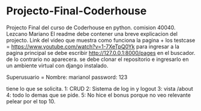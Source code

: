 # Projecto-Final-Coderhouse
Projecto Final del curso de Coderhouse en python. comision 40040. Lezcano Mariano
El readme debe contener una breve explicacion del projecto.
Link del video que muestra como funciona la pagina + los testcase = https://www.youtube.com/watch?v=1-7XeTpQ0Yk
para ingresar a la pagina principal se debe escribir http://127.0.0.1:8000/pages en el buscador. de lo contrario no aparecera.
se debe clonar el repositorio e ingresarlo en un ambiente virtual con django instalado.

Superusuario =
Nombre: marianol
password: 123

tiene lo que se solicita.
1: CRUD
2: Sistema de log in y logout
3: vista /about
4: todo lo demas que se pide.
5: No hice el bonus porque no veo relevante pelear por el top 10.
